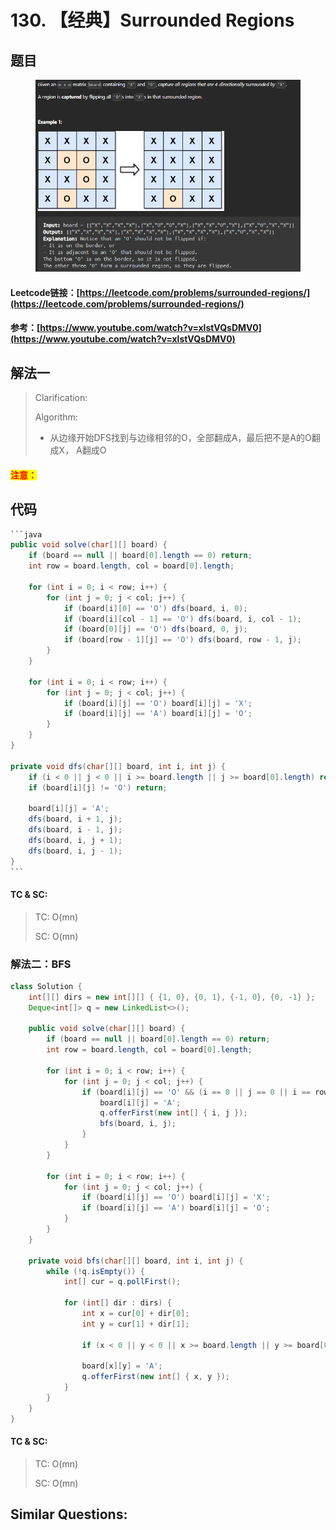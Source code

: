 # 130. 【经典】Surrounded Regions

## 题目

<figure><img src="../../.gitbook/assets/image (170).png" alt=""><figcaption></figcaption></figure>

#### Leetcode链接：[https://leetcode.com/problems/surrounded-regions/](https://leetcode.com/problems/surrounded-regions/)

#### 参考：[https://www.youtube.com/watch?v=xlstVQsDMV0](https://www.youtube.com/watch?v=xlstVQsDMV0)

## 解法一

> Clarification:&#x20;
>
> Algorithm:&#x20;
>
> * 从边缘开始DFS找到与边缘相邻的O，全部翻成A，最后把不是A的O翻成X， A翻成O

#### <mark style="color:red;">注意：</mark>

## 代码

````java
```java
public void solve(char[][] board) {
    if (board == null || board[0].length == 0) return;
    int row = board.length, col = board[0].length;

    for (int i = 0; i < row; i++) {
        for (int j = 0; j < col; j++) {
            if (board[i][0] == 'O') dfs(board, i, 0);
            if (board[i][col - 1] == 'O') dfs(board, i, col - 1);
            if (board[0][j] == 'O') dfs(board, 0, j);
            if (board[row - 1][j] == 'O') dfs(board, row - 1, j);
        }
    }

    for (int i = 0; i < row; i++) {
        for (int j = 0; j < col; j++) {
            if (board[i][j] == 'O') board[i][j] = 'X';
            if (board[i][j] == 'A') board[i][j] = 'O';
        }
    }
}

private void dfs(char[][] board, int i, int j) {
    if (i < 0 || j < 0 || i >= board.length || j >= board[0].length) return;
    if (board[i][j] != 'O') return;

    board[i][j] = 'A';
    dfs(board, i + 1, j);
    dfs(board, i - 1, j);
    dfs(board, i, j + 1);
    dfs(board, i, j - 1);
}
```
````

#### TC & SC:&#x20;

> TC: O(mn)
>
> SC: O(mn)

### 解法二：BFS

```java
class Solution {
    int[][] dirs = new int[][] { {1, 0}, {0, 1}, {-1, 0}, {0, -1} };
    Deque<int[]> q = new LinkedList<>();

    public void solve(char[][] board) {
        if (board == null || board[0].length == 0) return;
        int row = board.length, col = board[0].length;

        for (int i = 0; i < row; i++) {
            for (int j = 0; j < col; j++) {
                if (board[i][j] == 'O' && (i == 0 || j == 0 || i == row - 1 || j == col - 1)) {
                    board[i][j] = 'A';
                    q.offerFirst(new int[] { i, j });
                    bfs(board, i, j);
                }
            }
        }

        for (int i = 0; i < row; i++) {
            for (int j = 0; j < col; j++) {
                if (board[i][j] == 'O') board[i][j] = 'X';
                if (board[i][j] == 'A') board[i][j] = 'O';
            }
        }
    }

    private void bfs(char[][] board, int i, int j) {
        while (!q.isEmpty()) {
            int[] cur = q.pollFirst();

            for (int[] dir : dirs) {
                int x = cur[0] + dir[0];
                int y = cur[1] + dir[1];

                if (x < 0 || y < 0 || x >= board.length || y >= board[0].length || board[x][y] != 'O') continue;

                board[x][y] = 'A';
                q.offerFirst(new int[] { x, y });
            }
        }
    }
}
```

#### TC & SC:&#x20;

> TC: O(mn)
>
> SC: O(mn)

## **Similar Questions:**&#x20;
